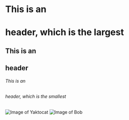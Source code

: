 # This is an <h1> header, which is the largest
## This is an <h2> header
###### This is an <h6> header, which is the smallest

  ![Image of Yaktocat](https://octodex.github.com/images/yaktocat.png)
  ![Image of Bob](https://image.shutterstock.com/image-illustration/jakarta-indonesia-december-10-2020-260nw-1871169331.jpg)
